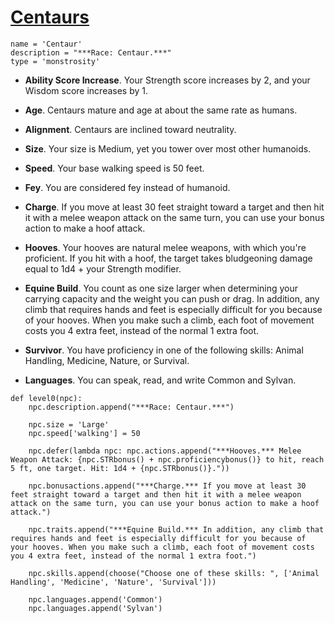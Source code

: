 # [Centaurs](../Creatures/Centaur.md)

```
name = 'Centaur'
description = "***Race: Centaur.***"
type = 'monstrosity'
```

* **Ability Score Increase**. Your Strength score increases by 2, and your Wisdom score increases by 1.

* **Age**. Centaurs mature and age at about the same rate as humans.

* **Alignment**. Centaurs are inclined toward neutrality.

* **Size**. Your size is Medium, yet you tower over most other humanoids.

* **Speed**. Your base walking speed is 50 feet.

* **Fey**. You are considered fey instead of humanoid.

* **Charge**. If you move at least 30 feet straight toward a target and then hit it with a melee weapon attack on the same turn, you can use your bonus action to make a hoof attack.

* **Hooves**. Your hooves are natural melee weapons, with which you're proficient. If you hit with a hoof, the target takes bludgeoning damage equal to 1d4 + your Strength modifier.

* **Equine Build**. You count as one size larger when determining your carrying capacity and the weight you can push or drag. In addition, any climb that requires hands and feet is especially difficult for you because of your hooves. When you make such a climb, each foot of movement costs you 4 extra feet, instead of the normal 1 extra foot.

* **Survivor**. You have proficiency in one of the following skills: Animal Handling, Medicine, Nature, or Survival.

* **Languages**. You can speak, read, and write Common and Sylvan.

```
def level0(npc):
    npc.description.append("***Race: Centaur.***")

    npc.size = 'Large'
    npc.speed['walking'] = 50

    npc.defer(lambda npc: npc.actions.append("***Hooves.*** Melee Weapon Attack: {npc.STRbonus() + npc.proficiencybonus()} to hit, reach 5 ft, one target. Hit: 1d4 + {npc.STRbonus()}."))
    
    npc.bonusactions.append("***Charge.*** If you move at least 30 feet straight toward a target and then hit it with a melee weapon attack on the same turn, you can use your bonus action to make a hoof attack.")
    
    npc.traits.append("***Equine Build.*** In addition, any climb that requires hands and feet is especially difficult for you because of your hooves. When you make such a climb, each foot of movement costs you 4 extra feet, instead of the normal 1 extra foot.")
    
    npc.skills.append(choose("Choose one of these skills: ", ['Animal Handling', 'Medicine', 'Nature', 'Survival']))
    
    npc.languages.append('Common')
    npc.languages.append('Sylvan')
```
